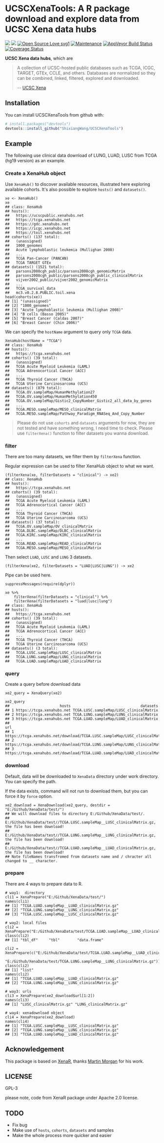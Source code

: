 
<!-- README.md is generated from README.Rmd. Please edit that file -->
UCSCXenaTools: A R package download and explore data from **UCSC Xena data hubs**
=================================================================================

![](http://www.r-pkg.org/badges/version-last-release/UCSCXenaTools) ![](http://cranlogs.r-pkg.org/badges/UCSCXenaTools?color=red) [![Open Source Love svg1](https://badges.frapsoft.com/os/v1/open-source.svg?v=103)](https://github.com/ellerbrock/open-source-badges/) [![Maintenance](https://img.shields.io/badge/Maintained%3F-yes-green.svg)](https://GitHub.com/ShixiangWang/sync-deploy/graphs/commit-activity) [![AppVeyor Build Status](https://ci.appveyor.com/api/projects/status/github/ShixiangWang/UCSCXenaTools?branch=master&svg=true)](https://ci.appveyor.com/project/ShixiangWang/UCSCXenaTools) [![Coverage Status](https://img.shields.io/codecov/c/github/ShixiangWang/UCSCXenaTools/master.svg)](https://codecov.io/github/ShixiangWang/UCSCXenaTools?branch=master)

**UCSC Xena data hubs**, which are

> A collection of UCSC-hosted public databases such as TCGA, ICGC, TARGET, GTEx, CCLE, and others. Databases are normalized so they can be combined, linked, filtered, explored and downloaded.
>
> -- [UCSC Xena](https://xena.ucsc.edu/)

Installation
------------

You can install UCSCXenaTools from github with:

``` r
# install.packages("devtools")
devtools::install_github("ShixiangWang/UCSCXenaTools")
```

Example
-------

The following use clinical data download of LUNG, LUAD, LUSC from TCGA (hg19 version) as an example.

### Create a XenaHub object

Use `XenaHub()` to discover available resources, illustrated here exploring available cohorts. It's also possible to explore `hosts()` and `datasets()`.

    xe <- XenaHub()
    xe
    ## class: XenaHub 
    ## hosts():
    ##   https://ucscpublic.xenahubs.net
    ##   https://tcga.xenahubs.net
    ##   https://gdc.xenahubs.net
    ##   https://icgc.xenahubs.net
    ##   https://toil.xenahubs.net
    ## cohorts() (137 total):
    ##   (unassigned)
    ##   1000_genomes
    ##   Acute lymphoblastic leukemia (Mullighan 2008)
    ##   ...
    ##   TCGA Pan-Cancer (PANCAN)
    ##   TCGA TARGET GTEx
    ## datasets() (1521 total):
    ##   parsons2008cgh_public/parsons2008cgh_genomicMatrix
    ##   parsons2008cgh_public/parsons2008cgh_public_clinicalMatrix
    ##   vijver2002_public/vijver2002_genomicMatrix
    ##   ...
    ##   TCGA_survival_data
    ##   mc3.v0.2.8.PUBLIC.toil.xena
    head(cohorts(xe))
    ## [1] "(unassigned)"                                 
    ## [2] "1000_genomes"                                 
    ## [3] "Acute lymphoblastic leukemia (Mullighan 2008)"
    ## [4] "B cells (Basso 2005)"                         
    ## [5] "Breast Cancer (Caldas 2007)"                  
    ## [6] "Breast Cancer (Chin 2006)"

We can specify the `hostName` argument to query only `TCGA` data.

    XenaHub(hostName = "TCGA")
    ## class: XenaHub 
    ## hosts():
    ##   https://tcga.xenahubs.net
    ## cohorts() (39 total):
    ##   (unassigned)
    ##   TCGA Acute Myeloid Leukemia (LAML)
    ##   TCGA Adrenocortical Cancer (ACC)
    ##   ...
    ##   TCGA Thyroid Cancer (THCA)
    ##   TCGA Uterine Carcinosarcoma (UCS)
    ## datasets() (879 total):
    ##   TCGA.OV.sampleMap/HumanMethylation27
    ##   TCGA.OV.sampleMap/HumanMethylation450
    ##   TCGA.OV.sampleMap/Gistic2_CopyNumber_Gistic2_all_data_by_genes
    ##   ...
    ##   TCGA.MESO.sampleMap/MESO_clinicalMatrix
    ##   TCGA.MESO.sampleMap/Pathway_Paradigm_RNASeq_And_Copy_Number

> Please do not use `cohorts` and `datasets` arguments for now, they are not tested and have something wrong, I need time to check. Please use `filterXena()` function to filter datasets you wanna download.

### filter

There are too many datasets, we filter them by `filterXena` function.

Regular expression can be used to filter XenaHub object to what we want.

    (filterXena(xe, filterDatasets = "clinical") -> xe2)
    ## class: XenaHub 
    ## hosts():
    ##   https://tcga.xenahubs.net
    ## cohorts() (39 total):
    ##   (unassigned)
    ##   TCGA Acute Myeloid Leukemia (LAML)
    ##   TCGA Adrenocortical Cancer (ACC)
    ##   ...
    ##   TCGA Thyroid Cancer (THCA)
    ##   TCGA Uterine Carcinosarcoma (UCS)
    ## datasets() (37 total):
    ##   TCGA.OV.sampleMap/OV_clinicalMatrix
    ##   TCGA.DLBC.sampleMap/DLBC_clinicalMatrix
    ##   TCGA.KIRC.sampleMap/KIRC_clinicalMatrix
    ##   ...
    ##   TCGA.READ.sampleMap/READ_clinicalMatrix
    ##   TCGA.MESO.sampleMap/MESO_clinicalMatrix

Then select `LUAD`, `LUSC` and `LUNG` 3 datasets.

    (filterXena(xe2, filterDatasets = "LUAD|LUSC|LUNG")) -> xe2

Pipe can be used here.

    suppressMessages(require(dplyr))

    xe %>% 
        filterXena(filterDatasets = "clinical") %>% 
        filterXena(filterDatasets = "luad|lusc|lung")
    ## class: XenaHub 
    ## hosts():
    ##   https://tcga.xenahubs.net
    ## cohorts() (39 total):
    ##   (unassigned)
    ##   TCGA Acute Myeloid Leukemia (LAML)
    ##   TCGA Adrenocortical Cancer (ACC)
    ##   ...
    ##   TCGA Thyroid Cancer (THCA)
    ##   TCGA Uterine Carcinosarcoma (UCS)
    ## datasets() (3 total):
    ##   TCGA.LUSC.sampleMap/LUSC_clinicalMatrix
    ##   TCGA.LUNG.sampleMap/LUNG_clinicalMatrix
    ##   TCGA.LUAD.sampleMap/LUAD_clinicalMatrix

### query

Create a query before download data

    xe2_query = XenaQuery(xe2)

    xe2_query
    ##                       hosts                                datasets
    ## 1 https://tcga.xenahubs.net TCGA.LUSC.sampleMap/LUSC_clinicalMatrix
    ## 2 https://tcga.xenahubs.net TCGA.LUNG.sampleMap/LUNG_clinicalMatrix
    ## 3 https://tcga.xenahubs.net TCGA.LUAD.sampleMap/LUAD_clinicalMatrix
    ##                                                                             url
    ## 1 https://tcga.xenahubs.net/download/TCGA.LUSC.sampleMap/LUSC_clinicalMatrix.gz
    ## 2 https://tcga.xenahubs.net/download/TCGA.LUNG.sampleMap/LUNG_clinicalMatrix.gz
    ## 3 https://tcga.xenahubs.net/download/TCGA.LUAD.sampleMap/LUAD_clinicalMatrix.gz

### download

Default, data will be downloaded to `XenaData` directory under work directory. You can specify the path.

If the data exists, command will not run to download them, but you can force it by `force` option.

    xe2_download = XenaDownload(xe2_query, destdir = "E:/Github/XenaData/test/")
    ## We will download files to directory E:/Github/XenaData/test/.
    ## E:/Github/XenaData/test//TCGA.LUSC.sampleMap__LUSC_clinicalMatrix.gz, the file has been download!
    ## E:/Github/XenaData/test//TCGA.LUNG.sampleMap__LUNG_clinicalMatrix.gz, the file has been download!
    ## E:/Github/XenaData/test//TCGA.LUAD.sampleMap__LUAD_clinicalMatrix.gz, the file has been download!
    ## Note fileNames transfromed from datasets name and / chracter all changed to __ character.

### prepare

There are 4 ways to prepare data to R.

    # way1:  directory
    cli1 = XenaPrepare("E:/Github/XenaData/test/")
    names(cli1)
    ## [1] "TCGA.LUAD.sampleMap__LUAD_clinicalMatrix.gz"
    ## [2] "TCGA.LUNG.sampleMap__LUNG_clinicalMatrix.gz"
    ## [3] "TCGA.LUSC.sampleMap__LUSC_clinicalMatrix.gz"

    # way2: local files
    cli2 = XenaPrepare("E:/Github/XenaData/test/TCGA.LUAD.sampleMap__LUAD_clinicalMatrix.gz")
    class(cli2)
    ## [1] "tbl_df"     "tbl"        "data.frame"

    cli2 = XenaPrepare(c("E:/Github/XenaData/test/TCGA.LUAD.sampleMap__LUAD_clinicalMatrix.gz",
                         "E:/Github/XenaData/test/TCGA.LUNG.sampleMap__LUNG_clinicalMatrix.gz"))
    class(cli2)
    ## [1] "list"
    names(cli2)
    ## [1] "TCGA.LUAD.sampleMap__LUAD_clinicalMatrix.gz"
    ## [2] "TCGA.LUNG.sampleMap__LUNG_clinicalMatrix.gz"

    # way3: urls
    cli3 = XenaPrepare(xe2_download$url[1:2])
    names(cli3)
    ## [1] "LUSC_clinicalMatrix.gz" "LUNG_clinicalMatrix.gz"

    # way4: xenadownload object
    cli4 = XenaPrepare(xe2_download)
    names(cli4)
    ## [1] "TCGA.LUSC.sampleMap__LUSC_clinicalMatrix.gz"
    ## [2] "TCGA.LUNG.sampleMap__LUNG_clinicalMatrix.gz"
    ## [3] "TCGA.LUAD.sampleMap__LUAD_clinicalMatrix.gz"

Acknowledgement
---------------

This package is based on [XenaR](https://github.com/mtmorgan/XenaR), thanks [Martin Morgan](https://github.com/mtmorgan) for his work.

LICENSE
-------

GPL-3

please note, code from XenaR package under Apache 2.0 license.

TODO
----

-   Fix bug
-   Make use of `hosts`, `cohorts`, `datasets` and samples
-   Make the whole process more quicker and easier
